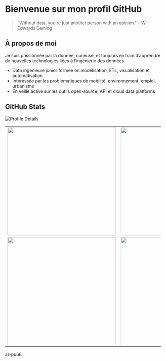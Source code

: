 # Bienvenue sur mon profil GitHub
> "Without data, you're just another person with an opinion." – W. Edwards Deming
> 
## À propos de moi

Je suis passionnée par la donnée, curieuse, et toujours en train d’apprendre de nouvelles technologies liées à l’ingénierie des données.

- Data ingénieure junior formée en modélisation, ETL, visualisation et automatisation
- Intéressée par les problématiques de mobilité, environnement, emploi, urbanisme
- En veille active sur les outils open-source, API et cloud data platforms

## GitHub Stats

![Profile Details](http://github-profile-summary-cards.vercel.app/api/cards/profile-details?username=nafyssat&theme=2077)


<table>
  <tr>
    <td><img width="350" src="http://github-profile-summary-cards.vercel.app/api/cards/repos-per-language?username=nafyssat&theme=nord_dark" /></td>
    <td><img width="350" src="http://github-profile-summary-cards.vercel.app/api/cards/stats?username=nafyssat&theme=nord_dark" /></td>

    
  </tr>
  <tr>
    <td><img width="350" src="http://github-profile-summary-cards.vercel.app/api/cards/productive-time?username=nafyssat&theme=nord_dark" /></td>
   <td><img width="350" src="http://github-profile-summary-cards.vercel.app/api/cards/most-commit-language?username=nafyssat&theme=nord_dark" /></td>
  </tr>
</table>
à)-puù£

